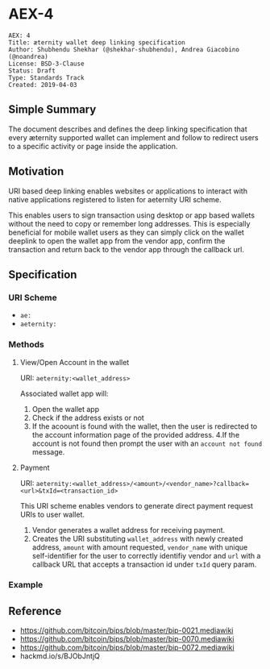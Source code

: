 # AEX-4

```
AEX: 4
Title: æternity wallet deep linking specification
Author: Shubhendu Shekhar (@shekhar-shubhendu), Andrea Giacobino (@noandrea)
License: BSD-3-Clause
Status: Draft
Type: Standards Track
Created: 2019-04-03
```

## Simple Summary

The document describes and defines the deep linking specification that every æternity supported wallet can implement and follow to redirect users to a specific activity or page inside the application.

## Motivation

URI based deep linking enables websites or applications to interact with native applications registered to listen for aeternity URI scheme.

This enables users to sign transaction using desktop or app based wallets without the need to copy or remember long addresses.
This is especially beneficial for mobile wallet users as they can simply click on the wallet deeplink to open the wallet app from the vendor app, confirm the transaction and return back to the vendor app through the callback url.

## Specification

### URI Scheme

- `ae:`
- `aeternity:`

### Methods

1. View/Open Account in the wallet

    URI: `aeternity:<wallet_address>`

    Associated wallet app will:

    1. Open the wallet app
    2. Check if the address exists or not
    3. If the acoount is found with the wallet, then the user is redirected to the account information page of the provided address.
    4.If the account is not found then prompt the user with an `account not found` message.

2. Payment

    URI: `aeternity:<wallet_address>/<amount>/<vendor_name>?callback=<url>&txId=<transaction_id>`

    This URI scheme enables vendors to generate direct payment request URIs to user wallet.

    1. Vendor generates a wallet address for receiving payment.
    2. Creates the URI substituting `wallet_address` with newly created address, `amount` with amount requested, `vendor_name` with unique self-identifier for the user to correctly identifiy vendor and `url` with a callback URL that accepts a transaction id under `txId` query param.

### Example

## Reference

- https://github.com/bitcoin/bips/blob/master/bip-0021.mediawiki
- https://github.com/bitcoin/bips/blob/master/bip-0070.mediawiki
- https://github.com/bitcoin/bips/blob/master/bip-0072.mediawiki
- hackmd.io/s/BJObJntjQ
